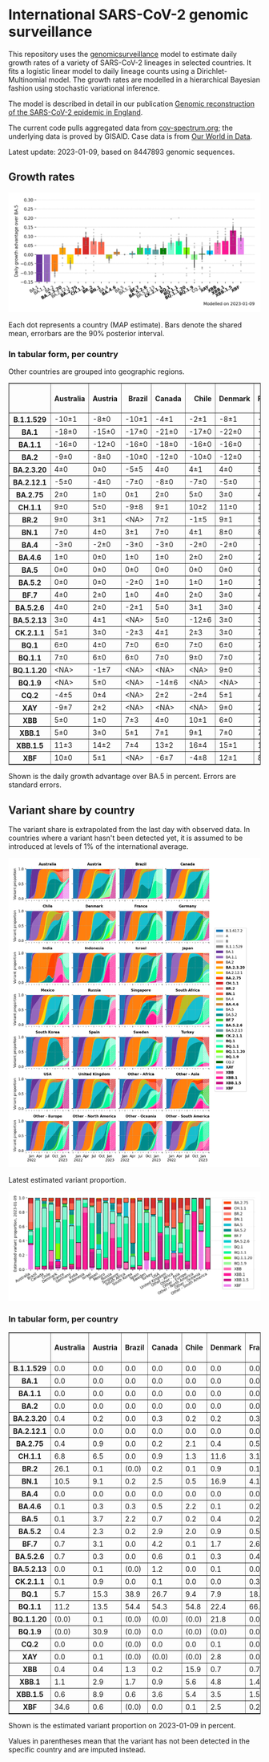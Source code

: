 # International SARS-CoV-2 genomic surveillance

This repository uses the [genomicsurveillance](https://github.com/gerstung-lab/genomicsurveillance) model to estimate daily growth rates of a variety of SARS-CoV-2 lineages in selected countries. It fits a logistic linear model to daily lineage counts using a Dirichlet-Multinomial model. The growth rates are modelled in a hierarchical Bayesian fashion using stochastic variational inference. 

The model is described in detail in our publication [Genomic reconstruction of the SARS-CoV-2 epidemic in England](https://www.nature.com/articles/s41586-021-04069-y).

The current code pulls aggregated data from [cov-spectrum.org](cov-spectrum.org); the underlying data is proved by GISAID. Case data is from [Our World in Data](https://ourworldindata.org/explorers/coronavirus-data-explorer).

Latest update: 2023-01-09, based on 8447893 genomic sequences.

## Growth rates
![Growth rates](plots/growth-rate-latest.png)

Each dot represents a country (MAP estimate). Bars denote the shared mean, errorbars are the 90% posterior interval.

### In tabular form, per country

Other countries are grouped into geographic regions.

<small><table border="1" class="dataframe">
  <thead>
    <tr style="text-align: right;">
      <th></th>
      <th>Australia</th>
      <th>Austria</th>
      <th>Brazil</th>
      <th>Canada</th>
      <th>Chile</th>
      <th>Denmark</th>
      <th>France</th>
      <th>Germany</th>
      <th>India</th>
      <th>Indonesia</th>
      <th>Israel</th>
      <th>Japan</th>
      <th>Mexico</th>
      <th>Other - Africa</th>
      <th>Other - Asia</th>
      <th>Other - Europe</th>
      <th>Other - North America</th>
      <th>Other - Oceania</th>
      <th>Other - South America</th>
      <th>Russia</th>
      <th>Singapore</th>
      <th>South Africa</th>
      <th>South Korea</th>
      <th>Spain</th>
      <th>Sweden</th>
      <th>Turkey</th>
      <th>USA</th>
      <th>United Kingdom</th>
    </tr>
  </thead>
  <tbody>
    <tr>
      <th>B.1.1.529</th>
      <td>-10±1</td>
      <td>-8±0</td>
      <td>-10±1</td>
      <td>-4±1</td>
      <td>-2±1</td>
      <td>-8±1</td>
      <td>-9±1</td>
      <td>-5±0</td>
      <td>-4±0</td>
      <td>-6±1</td>
      <td>-5±1</td>
      <td>-3±1</td>
      <td>-3±1</td>
      <td>-7±0</td>
      <td>-4±0</td>
      <td>-15±0</td>
      <td>-16±1</td>
      <td>-9±1</td>
      <td>-9±1</td>
      <td>-11±1</td>
      <td>-4±1</td>
      <td>-9±0</td>
      <td>-1±1</td>
      <td>-5±1</td>
      <td>-8±1</td>
      <td>-13±1</td>
      <td>-3±0</td>
      <td>-11±1</td>
    </tr>
    <tr>
      <th>BA.1</th>
      <td>-18±0</td>
      <td>-15±0</td>
      <td>-17±0</td>
      <td>-21±0</td>
      <td>-17±0</td>
      <td>-22±0</td>
      <td>-19±0</td>
      <td>-20±0</td>
      <td>-13±0</td>
      <td>-15±0</td>
      <td>-21±0</td>
      <td>-22±0</td>
      <td>-16±0</td>
      <td>-14±0</td>
      <td>-12±0</td>
      <td>-19±0</td>
      <td>-20±0</td>
      <td>-21±0</td>
      <td>-16±0</td>
      <td>-17±0</td>
      <td>-16±0</td>
      <td>-15±0</td>
      <td>-21±0</td>
      <td>-19±0</td>
      <td>-20±0</td>
      <td>-20±0</td>
      <td>-20±0</td>
      <td>-21±0</td>
    </tr>
    <tr>
      <th>BA.1.1</th>
      <td>-16±0</td>
      <td>-12±0</td>
      <td>-16±0</td>
      <td>-18±0</td>
      <td>-16±0</td>
      <td>-16±0</td>
      <td>-17±0</td>
      <td>-17±0</td>
      <td>-11±0</td>
      <td>-16±0</td>
      <td>-18±0</td>
      <td>-19±0</td>
      <td>-15±0</td>
      <td>-13±0</td>
      <td>-10±0</td>
      <td>-16±0</td>
      <td>-18±0</td>
      <td>-13±0</td>
      <td>-16±0</td>
      <td>-16±0</td>
      <td>-9±0</td>
      <td>-14±0</td>
      <td>-17±0</td>
      <td>-16±0</td>
      <td>-17±0</td>
      <td>-15±0</td>
      <td>-18±0</td>
      <td>-18±0</td>
    </tr>
    <tr>
      <th>BA.2</th>
      <td>-9±0</td>
      <td>-8±0</td>
      <td>-10±0</td>
      <td>-12±0</td>
      <td>-10±0</td>
      <td>-12±0</td>
      <td>-9±0</td>
      <td>-10±0</td>
      <td>-4±0</td>
      <td>-8±0</td>
      <td>-10±0</td>
      <td>-11±0</td>
      <td>-9±0</td>
      <td>-7±0</td>
      <td>-5±0</td>
      <td>-10±0</td>
      <td>-12±0</td>
      <td>-9±0</td>
      <td>-9±0</td>
      <td>-11±0</td>
      <td>-4±0</td>
      <td>-8±0</td>
      <td>-9±0</td>
      <td>-8±0</td>
      <td>-11±0</td>
      <td>-8±0</td>
      <td>-10±0</td>
      <td>-10±0</td>
    </tr>
    <tr>
      <th>BA.2.3.20</th>
      <td>4±0</td>
      <td>0±0</td>
      <td>-5±5</td>
      <td>4±0</td>
      <td>4±1</td>
      <td>4±0</td>
      <td>5±0</td>
      <td>4±0</td>
      <td>2±7</td>
      <td>6±1</td>
      <td>4±0</td>
      <td>3±0</td>
      <td>&lt;NA&gt;</td>
      <td>-2±4</td>
      <td>4±0</td>
      <td>5±0</td>
      <td>2±1</td>
      <td>4±1</td>
      <td>-2±2</td>
      <td>1±2</td>
      <td>3±0</td>
      <td>-6±4</td>
      <td>3±0</td>
      <td>6±1</td>
      <td>4±1</td>
      <td>3±2</td>
      <td>5±0</td>
      <td>4±0</td>
    </tr>
    <tr>
      <th>BA.2.12.1</th>
      <td>-5±0</td>
      <td>-4±0</td>
      <td>-7±0</td>
      <td>-8±0</td>
      <td>-7±0</td>
      <td>-5±0</td>
      <td>-4±0</td>
      <td>-4±0</td>
      <td>-5±0</td>
      <td>-5±0</td>
      <td>-6±0</td>
      <td>-8±0</td>
      <td>-6±0</td>
      <td>-4±0</td>
      <td>-3±0</td>
      <td>-4±0</td>
      <td>-7±0</td>
      <td>-6±0</td>
      <td>-6±0</td>
      <td>-7±1</td>
      <td>-2±0</td>
      <td>-2±1</td>
      <td>-5±0</td>
      <td>-3±0</td>
      <td>-6±0</td>
      <td>-4±0</td>
      <td>-7±0</td>
      <td>-4±0</td>
    </tr>
    <tr>
      <th>BA.2.75</th>
      <td>2±0</td>
      <td>1±0</td>
      <td>0±1</td>
      <td>2±0</td>
      <td>5±0</td>
      <td>3±0</td>
      <td>4±0</td>
      <td>4±0</td>
      <td>4±0</td>
      <td>6±0</td>
      <td>4±0</td>
      <td>2±0</td>
      <td>3±1</td>
      <td>5±0</td>
      <td>3±0</td>
      <td>4±0</td>
      <td>3±1</td>
      <td>2±0</td>
      <td>4±0</td>
      <td>1±0</td>
      <td>2±0</td>
      <td>-1±1</td>
      <td>3±0</td>
      <td>6±0</td>
      <td>4±0</td>
      <td>5±0</td>
      <td>3±0</td>
      <td>4±0</td>
    </tr>
    <tr>
      <th>CH.1.1</th>
      <td>9±0</td>
      <td>5±0</td>
      <td>-9±8</td>
      <td>9±1</td>
      <td>10±2</td>
      <td>11±0</td>
      <td>12±1</td>
      <td>11±1</td>
      <td>15±1</td>
      <td>12±2</td>
      <td>12±1</td>
      <td>6±0</td>
      <td>7±4</td>
      <td>11±2</td>
      <td>10±0</td>
      <td>11±0</td>
      <td>-2±7</td>
      <td>9±1</td>
      <td>4±3</td>
      <td>6±4</td>
      <td>7±1</td>
      <td>-10±6</td>
      <td>7±0</td>
      <td>11±3</td>
      <td>12±1</td>
      <td>12±1</td>
      <td>9±0</td>
      <td>12±0</td>
    </tr>
    <tr>
      <th>BR.2</th>
      <td>9±0</td>
      <td>3±1</td>
      <td>&lt;NA&gt;</td>
      <td>7±2</td>
      <td>-1±5</td>
      <td>9±1</td>
      <td>5±3</td>
      <td>7±2</td>
      <td>14±3</td>
      <td>-4±9</td>
      <td>-9±8</td>
      <td>6±1</td>
      <td>&lt;NA&gt;</td>
      <td>&lt;NA&gt;</td>
      <td>10±3</td>
      <td>9±2</td>
      <td>&lt;NA&gt;</td>
      <td>12±1</td>
      <td>&lt;NA&gt;</td>
      <td>&lt;NA&gt;</td>
      <td>7±1</td>
      <td>&lt;NA&gt;</td>
      <td>6±2</td>
      <td>-6±8</td>
      <td>&lt;NA&gt;</td>
      <td>&lt;NA&gt;</td>
      <td>8±1</td>
      <td>9±1</td>
    </tr>
    <tr>
      <th>BN.1</th>
      <td>7±0</td>
      <td>4±0</td>
      <td>3±1</td>
      <td>7±0</td>
      <td>4±1</td>
      <td>8±0</td>
      <td>8±0</td>
      <td>7±0</td>
      <td>11±0</td>
      <td>10±0</td>
      <td>7±0</td>
      <td>6±0</td>
      <td>5±1</td>
      <td>7±0</td>
      <td>7±0</td>
      <td>7±0</td>
      <td>5±1</td>
      <td>8±1</td>
      <td>9±1</td>
      <td>6±1</td>
      <td>5±0</td>
      <td>5±1</td>
      <td>7±0</td>
      <td>9±0</td>
      <td>8±0</td>
      <td>7±0</td>
      <td>7±0</td>
      <td>7±0</td>
    </tr>
    <tr>
      <th>BA.4</th>
      <td>-3±0</td>
      <td>-2±0</td>
      <td>-3±0</td>
      <td>-3±0</td>
      <td>-2±0</td>
      <td>-2±0</td>
      <td>-1±0</td>
      <td>-2±0</td>
      <td>-3±0</td>
      <td>-2±0</td>
      <td>-2±0</td>
      <td>-4±0</td>
      <td>-2±0</td>
      <td>-2±0</td>
      <td>-2±0</td>
      <td>-2±0</td>
      <td>-2±0</td>
      <td>-3±0</td>
      <td>-3±0</td>
      <td>-4±1</td>
      <td>-2±0</td>
      <td>-2±0</td>
      <td>-3±0</td>
      <td>-1±0</td>
      <td>-2±0</td>
      <td>-2±0</td>
      <td>-2±0</td>
      <td>-2±0</td>
    </tr>
    <tr>
      <th>BA.4.6</th>
      <td>1±0</td>
      <td>0±0</td>
      <td>1±0</td>
      <td>1±0</td>
      <td>2±0</td>
      <td>2±0</td>
      <td>2±0</td>
      <td>2±0</td>
      <td>3±1</td>
      <td>3±0</td>
      <td>2±0</td>
      <td>1±0</td>
      <td>2±0</td>
      <td>2±0</td>
      <td>2±0</td>
      <td>2±0</td>
      <td>0±0</td>
      <td>1±0</td>
      <td>1±0</td>
      <td>0±1</td>
      <td>1±0</td>
      <td>0±0</td>
      <td>1±0</td>
      <td>3±0</td>
      <td>2±0</td>
      <td>2±1</td>
      <td>1±0</td>
      <td>1±0</td>
    </tr>
    <tr>
      <th>BA.5</th>
      <td>0±0</td>
      <td>0±0</td>
      <td>0±0</td>
      <td>0±0</td>
      <td>0±0</td>
      <td>0±0</td>
      <td>0±0</td>
      <td>0±0</td>
      <td>0±0</td>
      <td>0±0</td>
      <td>0±0</td>
      <td>0±0</td>
      <td>0±0</td>
      <td>0±0</td>
      <td>0±0</td>
      <td>0±0</td>
      <td>0±0</td>
      <td>0±0</td>
      <td>0±0</td>
      <td>0±0</td>
      <td>0±0</td>
      <td>0±0</td>
      <td>0±0</td>
      <td>0±0</td>
      <td>0±0</td>
      <td>0±0</td>
      <td>0±0</td>
      <td>0±0</td>
    </tr>
    <tr>
      <th>BA.5.2</th>
      <td>0±0</td>
      <td>0±0</td>
      <td>-2±0</td>
      <td>1±0</td>
      <td>1±0</td>
      <td>1±0</td>
      <td>1±0</td>
      <td>1±0</td>
      <td>0±0</td>
      <td>1±0</td>
      <td>0±0</td>
      <td>1±0</td>
      <td>1±0</td>
      <td>0±0</td>
      <td>0±0</td>
      <td>1±0</td>
      <td>1±0</td>
      <td>0±0</td>
      <td>0±0</td>
      <td>0±0</td>
      <td>1±0</td>
      <td>-1±0</td>
      <td>2±0</td>
      <td>1±0</td>
      <td>1±0</td>
      <td>1±0</td>
      <td>1±0</td>
      <td>1±0</td>
    </tr>
    <tr>
      <th>BF.7</th>
      <td>4±0</td>
      <td>2±0</td>
      <td>1±0</td>
      <td>4±0</td>
      <td>2±0</td>
      <td>3±0</td>
      <td>4±0</td>
      <td>4±0</td>
      <td>9±1</td>
      <td>4±1</td>
      <td>4±0</td>
      <td>5±0</td>
      <td>4±0</td>
      <td>2±1</td>
      <td>12±0</td>
      <td>3±0</td>
      <td>3±0</td>
      <td>5±0</td>
      <td>3±0</td>
      <td>1±0</td>
      <td>6±1</td>
      <td>1±1</td>
      <td>5±0</td>
      <td>4±0</td>
      <td>3±0</td>
      <td>1±1</td>
      <td>4±0</td>
      <td>3±0</td>
    </tr>
    <tr>
      <th>BA.5.2.6</th>
      <td>4±0</td>
      <td>2±0</td>
      <td>-2±1</td>
      <td>5±0</td>
      <td>3±1</td>
      <td>3±0</td>
      <td>4±0</td>
      <td>4±0</td>
      <td>5±1</td>
      <td>5±0</td>
      <td>4±0</td>
      <td>4±0</td>
      <td>-5±3</td>
      <td>3±0</td>
      <td>3±0</td>
      <td>4±0</td>
      <td>1±1</td>
      <td>4±1</td>
      <td>0±2</td>
      <td>3±0</td>
      <td>3±0</td>
      <td>0±0</td>
      <td>3±0</td>
      <td>4±0</td>
      <td>4±0</td>
      <td>3±0</td>
      <td>4±0</td>
      <td>4±0</td>
    </tr>
    <tr>
      <th>BA.5.2.13</th>
      <td>3±0</td>
      <td>4±1</td>
      <td>&lt;NA&gt;</td>
      <td>5±0</td>
      <td>-12±6</td>
      <td>3±0</td>
      <td>3±1</td>
      <td>5±0</td>
      <td>&lt;NA&gt;</td>
      <td>2±1</td>
      <td>5±1</td>
      <td>-12±6</td>
      <td>1±2</td>
      <td>1±2</td>
      <td>5±1</td>
      <td>4±0</td>
      <td>-1±2</td>
      <td>-5±3</td>
      <td>-12±5</td>
      <td>2±2</td>
      <td>4±2</td>
      <td>-10±5</td>
      <td>-2±2</td>
      <td>3±1</td>
      <td>3±1</td>
      <td>0±2</td>
      <td>4±0</td>
      <td>4±0</td>
    </tr>
    <tr>
      <th>CK.2.1.1</th>
      <td>5±1</td>
      <td>3±0</td>
      <td>-2±3</td>
      <td>4±1</td>
      <td>2±3</td>
      <td>3±0</td>
      <td>7±1</td>
      <td>4±0</td>
      <td>&lt;NA&gt;</td>
      <td>&lt;NA&gt;</td>
      <td>6±1</td>
      <td>3±1</td>
      <td>1±1</td>
      <td>&lt;NA&gt;</td>
      <td>-1±3</td>
      <td>5±0</td>
      <td>&lt;NA&gt;</td>
      <td>4±2</td>
      <td>-5±4</td>
      <td>-4±4</td>
      <td>3±2</td>
      <td>-11±5</td>
      <td>0±2</td>
      <td>7±1</td>
      <td>6±1</td>
      <td>-1±4</td>
      <td>5±0</td>
      <td>5±0</td>
    </tr>
    <tr>
      <th>BQ.1</th>
      <td>6±0</td>
      <td>4±0</td>
      <td>7±0</td>
      <td>6±0</td>
      <td>7±0</td>
      <td>6±0</td>
      <td>7±0</td>
      <td>6±0</td>
      <td>20±1</td>
      <td>11±0</td>
      <td>8±0</td>
      <td>5±0</td>
      <td>7±0</td>
      <td>5±0</td>
      <td>8±0</td>
      <td>6±0</td>
      <td>5±0</td>
      <td>6±0</td>
      <td>9±0</td>
      <td>7±1</td>
      <td>6±0</td>
      <td>3±0</td>
      <td>6±0</td>
      <td>9±0</td>
      <td>6±0</td>
      <td>7±0</td>
      <td>7±0</td>
      <td>6±0</td>
    </tr>
    <tr>
      <th>BQ.1.1</th>
      <td>7±0</td>
      <td>6±0</td>
      <td>6±0</td>
      <td>7±0</td>
      <td>9±0</td>
      <td>7±0</td>
      <td>7±0</td>
      <td>7±0</td>
      <td>20±1</td>
      <td>11±0</td>
      <td>8±0</td>
      <td>5±0</td>
      <td>8±0</td>
      <td>6±0</td>
      <td>8±0</td>
      <td>7±0</td>
      <td>8±0</td>
      <td>8±1</td>
      <td>11±0</td>
      <td>5±1</td>
      <td>6±0</td>
      <td>5±0</td>
      <td>5±0</td>
      <td>10±0</td>
      <td>9±0</td>
      <td>6±0</td>
      <td>8±0</td>
      <td>8±0</td>
    </tr>
    <tr>
      <th>BQ.1.1.20</th>
      <td>&lt;NA&gt;</td>
      <td>-1±7</td>
      <td>&lt;NA&gt;</td>
      <td>&lt;NA&gt;</td>
      <td>&lt;NA&gt;</td>
      <td>9±0</td>
      <td>3±4</td>
      <td>11±2</td>
      <td>&lt;NA&gt;</td>
      <td>&lt;NA&gt;</td>
      <td>-7±7</td>
      <td>&lt;NA&gt;</td>
      <td>&lt;NA&gt;</td>
      <td>&lt;NA&gt;</td>
      <td>&lt;NA&gt;</td>
      <td>6±4</td>
      <td>&lt;NA&gt;</td>
      <td>&lt;NA&gt;</td>
      <td>&lt;NA&gt;</td>
      <td>&lt;NA&gt;</td>
      <td>&lt;NA&gt;</td>
      <td>&lt;NA&gt;</td>
      <td>&lt;NA&gt;</td>
      <td>&lt;NA&gt;</td>
      <td>11±2</td>
      <td>&lt;NA&gt;</td>
      <td>-11±7</td>
      <td>-12±7</td>
    </tr>
    <tr>
      <th>BQ.1.9</th>
      <td>&lt;NA&gt;</td>
      <td>5±0</td>
      <td>&lt;NA&gt;</td>
      <td>-14±6</td>
      <td>&lt;NA&gt;</td>
      <td>&lt;NA&gt;</td>
      <td>-8±5</td>
      <td>&lt;NA&gt;</td>
      <td>-2±5</td>
      <td>&lt;NA&gt;</td>
      <td>-7±4</td>
      <td>&lt;NA&gt;</td>
      <td>&lt;NA&gt;</td>
      <td>-3±4</td>
      <td>&lt;NA&gt;</td>
      <td>-10±6</td>
      <td>&lt;NA&gt;</td>
      <td>&lt;NA&gt;</td>
      <td>-3±4</td>
      <td>&lt;NA&gt;</td>
      <td>&lt;NA&gt;</td>
      <td>&lt;NA&gt;</td>
      <td>6±1</td>
      <td>&lt;NA&gt;</td>
      <td>&lt;NA&gt;</td>
      <td>&lt;NA&gt;</td>
      <td>4±1</td>
      <td>&lt;NA&gt;</td>
    </tr>
    <tr>
      <th>CQ.2</th>
      <td>-4±5</td>
      <td>0±4</td>
      <td>&lt;NA&gt;</td>
      <td>2±2</td>
      <td>-2±4</td>
      <td>5±1</td>
      <td>4±2</td>
      <td>-8±5</td>
      <td>&lt;NA&gt;</td>
      <td>&lt;NA&gt;</td>
      <td>4±2</td>
      <td>3±0</td>
      <td>-4±5</td>
      <td>&lt;NA&gt;</td>
      <td>&lt;NA&gt;</td>
      <td>6±2</td>
      <td>-7±4</td>
      <td>&lt;NA&gt;</td>
      <td>&lt;NA&gt;</td>
      <td>&lt;NA&gt;</td>
      <td>-2±4</td>
      <td>-7±6</td>
      <td>-7±4</td>
      <td>&lt;NA&gt;</td>
      <td>&lt;NA&gt;</td>
      <td>&lt;NA&gt;</td>
      <td>6±0</td>
      <td>-10±5</td>
    </tr>
    <tr>
      <th>XAY</th>
      <td>-9±7</td>
      <td>2±2</td>
      <td>&lt;NA&gt;</td>
      <td>&lt;NA&gt;</td>
      <td>&lt;NA&gt;</td>
      <td>9±0</td>
      <td>2±4</td>
      <td>6±2</td>
      <td>&lt;NA&gt;</td>
      <td>&lt;NA&gt;</td>
      <td>-12±6</td>
      <td>&lt;NA&gt;</td>
      <td>&lt;NA&gt;</td>
      <td>5±5</td>
      <td>&lt;NA&gt;</td>
      <td>8±3</td>
      <td>&lt;NA&gt;</td>
      <td>&lt;NA&gt;</td>
      <td>&lt;NA&gt;</td>
      <td>&lt;NA&gt;</td>
      <td>&lt;NA&gt;</td>
      <td>0±1</td>
      <td>-11±6</td>
      <td>&lt;NA&gt;</td>
      <td>-7±4</td>
      <td>&lt;NA&gt;</td>
      <td>3±1</td>
      <td>6±2</td>
    </tr>
    <tr>
      <th>XBB</th>
      <td>5±0</td>
      <td>1±0</td>
      <td>7±3</td>
      <td>4±0</td>
      <td>10±1</td>
      <td>6±0</td>
      <td>7±0</td>
      <td>6±0</td>
      <td>13±0</td>
      <td>12±0</td>
      <td>7±0</td>
      <td>3±0</td>
      <td>5±3</td>
      <td>7±1</td>
      <td>5±0</td>
      <td>6±0</td>
      <td>7±1</td>
      <td>5±1</td>
      <td>10±0</td>
      <td>9±1</td>
      <td>3±0</td>
      <td>5±1</td>
      <td>3±0</td>
      <td>12±1</td>
      <td>7±1</td>
      <td>8±1</td>
      <td>7±0</td>
      <td>8±0</td>
    </tr>
    <tr>
      <th>XBB.1</th>
      <td>5±0</td>
      <td>3±0</td>
      <td>5±1</td>
      <td>7±1</td>
      <td>9±1</td>
      <td>7±0</td>
      <td>7±0</td>
      <td>7±0</td>
      <td>14±0</td>
      <td>14±0</td>
      <td>7±0</td>
      <td>3±0</td>
      <td>10±1</td>
      <td>8±1</td>
      <td>7±0</td>
      <td>7±0</td>
      <td>11±0</td>
      <td>6±1</td>
      <td>13±1</td>
      <td>9±1</td>
      <td>3±0</td>
      <td>-3±3</td>
      <td>4±0</td>
      <td>11±1</td>
      <td>9±0</td>
      <td>9±1</td>
      <td>8±0</td>
      <td>8±0</td>
    </tr>
    <tr>
      <th>XBB.1.5</th>
      <td>11±3</td>
      <td>14±2</td>
      <td>7±4</td>
      <td>13±2</td>
      <td>16±4</td>
      <td>15±1</td>
      <td>12±2</td>
      <td>14±2</td>
      <td>19±2</td>
      <td>&lt;NA&gt;</td>
      <td>17±2</td>
      <td>-6±8</td>
      <td>&lt;NA&gt;</td>
      <td>&lt;NA&gt;</td>
      <td>8±6</td>
      <td>16±1</td>
      <td>10±5</td>
      <td>&lt;NA&gt;</td>
      <td>12±5</td>
      <td>&lt;NA&gt;</td>
      <td>14±4</td>
      <td>0±8</td>
      <td>10±3</td>
      <td>8±4</td>
      <td>9±3</td>
      <td>&lt;NA&gt;</td>
      <td>15±0</td>
      <td>16±1</td>
    </tr>
    <tr>
      <th>XBF</th>
      <td>10±0</td>
      <td>5±1</td>
      <td>&lt;NA&gt;</td>
      <td>-6±7</td>
      <td>-4±8</td>
      <td>12±1</td>
      <td>8±3</td>
      <td>11±3</td>
      <td>4±3</td>
      <td>&lt;NA&gt;</td>
      <td>14±2</td>
      <td>3±2</td>
      <td>&lt;NA&gt;</td>
      <td>&lt;NA&gt;</td>
      <td>-5±6</td>
      <td>11±1</td>
      <td>&lt;NA&gt;</td>
      <td>15±1</td>
      <td>&lt;NA&gt;</td>
      <td>&lt;NA&gt;</td>
      <td>9±1</td>
      <td>-9±9</td>
      <td>5±2</td>
      <td>12±3</td>
      <td>14±1</td>
      <td>8±3</td>
      <td>10±1</td>
      <td>12±1</td>
    </tr>
  </tbody>
</table></small>

Shown is the daily growth advantage over BA.5 in percent. Errors are standard errors.

## Variant share by country

The variant share is extrapolated from the last day with observed data. In countries where a variant hasn't been detected yet, it is assumed to be introduced at levels of 1% of the international average. 

![Variant share by country](plots/variant-share-latest.png)

Latest estimated variant proportion.

![Variant share by country](plots/variant-share-bar.png)

### In tabular form, per country

<small><table border="1" class="dataframe">
  <thead>
    <tr style="text-align: right;">
      <th></th>
      <th>Australia</th>
      <th>Austria</th>
      <th>Brazil</th>
      <th>Canada</th>
      <th>Chile</th>
      <th>Denmark</th>
      <th>France</th>
      <th>Germany</th>
      <th>India</th>
      <th>Indonesia</th>
      <th>Israel</th>
      <th>Japan</th>
      <th>Mexico</th>
      <th>Russia</th>
      <th>Singapore</th>
      <th>South Africa</th>
      <th>South Korea</th>
      <th>Spain</th>
      <th>Sweden</th>
      <th>Turkey</th>
      <th>USA</th>
      <th>United Kingdom</th>
      <th>Other - Africa</th>
      <th>Other - Asia</th>
      <th>Other - Europe</th>
      <th>Other - North America</th>
      <th>Other - Oceania</th>
      <th>Other - South America</th>
    </tr>
  </thead>
  <tbody>
    <tr>
      <th>B.1.1.529</th>
      <td>0.0</td>
      <td>0.0</td>
      <td>0.0</td>
      <td>0.0</td>
      <td>0.0</td>
      <td>0.0</td>
      <td>0.0</td>
      <td>0.0</td>
      <td>0.0</td>
      <td>0.0</td>
      <td>0.0</td>
      <td>0.0</td>
      <td>0.0</td>
      <td>0.0</td>
      <td>0.0</td>
      <td>0.0</td>
      <td>0.0</td>
      <td>0.0</td>
      <td>0.0</td>
      <td>0.0</td>
      <td>0.0</td>
      <td>0.0</td>
      <td>0.0</td>
      <td>0.0</td>
      <td>0.0</td>
      <td>0.0</td>
      <td>0.0</td>
      <td>0.0</td>
    </tr>
    <tr>
      <th>BA.1</th>
      <td>0.0</td>
      <td>0.0</td>
      <td>0.0</td>
      <td>0.0</td>
      <td>0.0</td>
      <td>0.0</td>
      <td>0.0</td>
      <td>0.0</td>
      <td>0.0</td>
      <td>0.0</td>
      <td>0.0</td>
      <td>0.0</td>
      <td>0.0</td>
      <td>0.0</td>
      <td>0.0</td>
      <td>0.0</td>
      <td>0.0</td>
      <td>0.0</td>
      <td>0.0</td>
      <td>0.0</td>
      <td>0.0</td>
      <td>0.0</td>
      <td>0.0</td>
      <td>0.0</td>
      <td>0.0</td>
      <td>0.0</td>
      <td>0.0</td>
      <td>0.0</td>
    </tr>
    <tr>
      <th>BA.1.1</th>
      <td>0.0</td>
      <td>0.0</td>
      <td>0.0</td>
      <td>0.0</td>
      <td>0.0</td>
      <td>0.0</td>
      <td>0.0</td>
      <td>0.0</td>
      <td>0.0</td>
      <td>0.0</td>
      <td>0.0</td>
      <td>0.0</td>
      <td>0.0</td>
      <td>0.0</td>
      <td>0.0</td>
      <td>0.0</td>
      <td>0.0</td>
      <td>0.0</td>
      <td>0.0</td>
      <td>0.0</td>
      <td>0.0</td>
      <td>0.0</td>
      <td>0.0</td>
      <td>0.0</td>
      <td>0.0</td>
      <td>0.0</td>
      <td>0.0</td>
      <td>0.0</td>
    </tr>
    <tr>
      <th>BA.2</th>
      <td>0.0</td>
      <td>0.0</td>
      <td>0.0</td>
      <td>0.0</td>
      <td>0.0</td>
      <td>0.0</td>
      <td>0.0</td>
      <td>0.0</td>
      <td>0.0</td>
      <td>0.0</td>
      <td>0.0</td>
      <td>0.0</td>
      <td>0.0</td>
      <td>0.0</td>
      <td>0.0</td>
      <td>0.0</td>
      <td>0.0</td>
      <td>0.0</td>
      <td>0.0</td>
      <td>0.0</td>
      <td>0.0</td>
      <td>0.0</td>
      <td>0.0</td>
      <td>0.0</td>
      <td>0.0</td>
      <td>0.0</td>
      <td>0.0</td>
      <td>0.0</td>
    </tr>
    <tr>
      <th>BA.2.3.20</th>
      <td>0.4</td>
      <td>0.2</td>
      <td>0.0</td>
      <td>0.3</td>
      <td>0.2</td>
      <td>0.2</td>
      <td>0.3</td>
      <td>0.4</td>
      <td>0.0</td>
      <td>0.0</td>
      <td>0.2</td>
      <td>1.1</td>
      <td>(0.0)</td>
      <td>0.0</td>
      <td>0.9</td>
      <td>0.1</td>
      <td>1.1</td>
      <td>0.1</td>
      <td>0.0</td>
      <td>0.1</td>
      <td>0.2</td>
      <td>0.1</td>
      <td>0.0</td>
      <td>0.6</td>
      <td>0.4</td>
      <td>0.0</td>
      <td>0.2</td>
      <td>0.0</td>
    </tr>
    <tr>
      <th>BA.2.12.1</th>
      <td>0.0</td>
      <td>0.0</td>
      <td>0.0</td>
      <td>0.0</td>
      <td>0.0</td>
      <td>0.0</td>
      <td>0.0</td>
      <td>0.0</td>
      <td>0.0</td>
      <td>0.0</td>
      <td>0.0</td>
      <td>0.0</td>
      <td>0.0</td>
      <td>0.0</td>
      <td>0.0</td>
      <td>0.0</td>
      <td>0.0</td>
      <td>0.0</td>
      <td>0.0</td>
      <td>0.0</td>
      <td>0.0</td>
      <td>0.0</td>
      <td>0.0</td>
      <td>0.0</td>
      <td>0.0</td>
      <td>0.0</td>
      <td>0.0</td>
      <td>0.0</td>
    </tr>
    <tr>
      <th>BA.2.75</th>
      <td>0.4</td>
      <td>0.9</td>
      <td>0.0</td>
      <td>0.2</td>
      <td>2.1</td>
      <td>0.4</td>
      <td>0.5</td>
      <td>0.9</td>
      <td>0.0</td>
      <td>0.1</td>
      <td>0.3</td>
      <td>0.7</td>
      <td>0.2</td>
      <td>0.2</td>
      <td>1.5</td>
      <td>0.1</td>
      <td>2.1</td>
      <td>0.7</td>
      <td>0.4</td>
      <td>1.7</td>
      <td>0.2</td>
      <td>0.4</td>
      <td>6.5</td>
      <td>1.1</td>
      <td>0.7</td>
      <td>0.1</td>
      <td>0.1</td>
      <td>0.1</td>
    </tr>
    <tr>
      <th>CH.1.1</th>
      <td>6.8</td>
      <td>6.5</td>
      <td>0.0</td>
      <td>0.9</td>
      <td>1.3</td>
      <td>11.6</td>
      <td>3.1</td>
      <td>6.5</td>
      <td>1.5</td>
      <td>0.4</td>
      <td>6.3</td>
      <td>3.5</td>
      <td>1.0</td>
      <td>1.4</td>
      <td>6.4</td>
      <td>0.0</td>
      <td>4.2</td>
      <td>0.8</td>
      <td>11.4</td>
      <td>12.6</td>
      <td>0.7</td>
      <td>34.0</td>
      <td>10.1</td>
      <td>12.9</td>
      <td>9.6</td>
      <td>0.0</td>
      <td>15.0</td>
      <td>0.1</td>
    </tr>
    <tr>
      <th>BR.2</th>
      <td>26.1</td>
      <td>0.1</td>
      <td>(0.0)</td>
      <td>0.2</td>
      <td>0.1</td>
      <td>0.9</td>
      <td>0.1</td>
      <td>0.1</td>
      <td>0.6</td>
      <td>0.0</td>
      <td>0.0</td>
      <td>0.6</td>
      <td>(0.0)</td>
      <td>(0.0)</td>
      <td>3.2</td>
      <td>(0.0)</td>
      <td>0.2</td>
      <td>0.0</td>
      <td>(0.0)</td>
      <td>(0.0)</td>
      <td>0.2</td>
      <td>0.3</td>
      <td>(0.0)</td>
      <td>0.9</td>
      <td>0.1</td>
      <td>(0.0)</td>
      <td>16.8</td>
      <td>(0.0)</td>
    </tr>
    <tr>
      <th>BN.1</th>
      <td>10.5</td>
      <td>9.1</td>
      <td>0.2</td>
      <td>2.5</td>
      <td>0.5</td>
      <td>16.9</td>
      <td>4.1</td>
      <td>9.0</td>
      <td>0.9</td>
      <td>1.3</td>
      <td>4.1</td>
      <td>15.3</td>
      <td>2.4</td>
      <td>5.7</td>
      <td>9.2</td>
      <td>6.0</td>
      <td>55.4</td>
      <td>1.8</td>
      <td>4.6</td>
      <td>8.7</td>
      <td>2.2</td>
      <td>4.5</td>
      <td>24.9</td>
      <td>19.0</td>
      <td>6.0</td>
      <td>0.2</td>
      <td>3.6</td>
      <td>1.2</td>
    </tr>
    <tr>
      <th>BA.4</th>
      <td>0.0</td>
      <td>0.0</td>
      <td>0.0</td>
      <td>0.0</td>
      <td>0.0</td>
      <td>0.0</td>
      <td>0.0</td>
      <td>0.0</td>
      <td>0.0</td>
      <td>0.0</td>
      <td>0.0</td>
      <td>0.0</td>
      <td>0.0</td>
      <td>0.0</td>
      <td>0.0</td>
      <td>0.3</td>
      <td>0.0</td>
      <td>0.0</td>
      <td>0.0</td>
      <td>0.0</td>
      <td>0.0</td>
      <td>0.0</td>
      <td>0.0</td>
      <td>0.0</td>
      <td>0.0</td>
      <td>0.0</td>
      <td>0.0</td>
      <td>0.0</td>
    </tr>
    <tr>
      <th>BA.4.6</th>
      <td>0.1</td>
      <td>0.3</td>
      <td>0.3</td>
      <td>0.5</td>
      <td>2.2</td>
      <td>0.1</td>
      <td>0.2</td>
      <td>0.3</td>
      <td>0.0</td>
      <td>0.0</td>
      <td>0.1</td>
      <td>0.1</td>
      <td>0.2</td>
      <td>0.0</td>
      <td>0.0</td>
      <td>0.3</td>
      <td>0.0</td>
      <td>0.1</td>
      <td>0.1</td>
      <td>0.0</td>
      <td>0.2</td>
      <td>0.1</td>
      <td>0.1</td>
      <td>0.0</td>
      <td>0.2</td>
      <td>0.0</td>
      <td>0.0</td>
      <td>0.0</td>
    </tr>
    <tr>
      <th>BA.5</th>
      <td>0.1</td>
      <td>3.7</td>
      <td>2.2</td>
      <td>0.7</td>
      <td>0.2</td>
      <td>0.4</td>
      <td>0.2</td>
      <td>1.0</td>
      <td>0.0</td>
      <td>0.0</td>
      <td>0.1</td>
      <td>1.2</td>
      <td>1.1</td>
      <td>1.7</td>
      <td>0.1</td>
      <td>18.8</td>
      <td>0.3</td>
      <td>0.0</td>
      <td>0.2</td>
      <td>0.1</td>
      <td>0.2</td>
      <td>0.1</td>
      <td>0.1</td>
      <td>0.0</td>
      <td>0.4</td>
      <td>0.2</td>
      <td>0.1</td>
      <td>0.1</td>
    </tr>
    <tr>
      <th>BA.5.2</th>
      <td>0.4</td>
      <td>2.3</td>
      <td>0.2</td>
      <td>2.9</td>
      <td>2.0</td>
      <td>0.9</td>
      <td>0.5</td>
      <td>5.3</td>
      <td>0.0</td>
      <td>0.0</td>
      <td>0.3</td>
      <td>28.1</td>
      <td>1.2</td>
      <td>7.2</td>
      <td>1.8</td>
      <td>0.8</td>
      <td>14.6</td>
      <td>0.1</td>
      <td>0.7</td>
      <td>1.3</td>
      <td>0.8</td>
      <td>0.4</td>
      <td>0.1</td>
      <td>0.3</td>
      <td>1.5</td>
      <td>0.3</td>
      <td>0.3</td>
      <td>0.1</td>
    </tr>
    <tr>
      <th>BF.7</th>
      <td>0.7</td>
      <td>3.1</td>
      <td>0.0</td>
      <td>4.2</td>
      <td>0.1</td>
      <td>1.7</td>
      <td>2.6</td>
      <td>12.7</td>
      <td>0.0</td>
      <td>0.0</td>
      <td>0.7</td>
      <td>14.6</td>
      <td>0.7</td>
      <td>0.5</td>
      <td>0.7</td>
      <td>0.5</td>
      <td>3.1</td>
      <td>0.5</td>
      <td>2.3</td>
      <td>0.0</td>
      <td>1.0</td>
      <td>0.7</td>
      <td>0.1</td>
      <td>27.7</td>
      <td>3.0</td>
      <td>0.1</td>
      <td>0.8</td>
      <td>0.1</td>
    </tr>
    <tr>
      <th>BA.5.2.6</th>
      <td>0.7</td>
      <td>0.3</td>
      <td>0.0</td>
      <td>0.6</td>
      <td>0.1</td>
      <td>0.3</td>
      <td>0.4</td>
      <td>1.6</td>
      <td>0.0</td>
      <td>0.2</td>
      <td>0.1</td>
      <td>7.1</td>
      <td>0.0</td>
      <td>2.0</td>
      <td>1.0</td>
      <td>0.2</td>
      <td>0.5</td>
      <td>0.1</td>
      <td>0.2</td>
      <td>0.8</td>
      <td>0.4</td>
      <td>0.2</td>
      <td>0.7</td>
      <td>0.2</td>
      <td>0.7</td>
      <td>0.0</td>
      <td>0.1</td>
      <td>0.0</td>
    </tr>
    <tr>
      <th>BA.5.2.13</th>
      <td>0.0</td>
      <td>0.1</td>
      <td>(0.0)</td>
      <td>1.2</td>
      <td>0.0</td>
      <td>0.1</td>
      <td>0.0</td>
      <td>0.8</td>
      <td>(0.0)</td>
      <td>0.0</td>
      <td>0.1</td>
      <td>0.0</td>
      <td>0.0</td>
      <td>0.0</td>
      <td>0.1</td>
      <td>0.0</td>
      <td>0.0</td>
      <td>0.0</td>
      <td>0.0</td>
      <td>0.0</td>
      <td>0.1</td>
      <td>0.3</td>
      <td>0.0</td>
      <td>0.1</td>
      <td>0.2</td>
      <td>0.0</td>
      <td>0.0</td>
      <td>0.0</td>
    </tr>
    <tr>
      <th>CK.2.1.1</th>
      <td>0.1</td>
      <td>0.9</td>
      <td>0.0</td>
      <td>0.1</td>
      <td>0.0</td>
      <td>0.0</td>
      <td>0.3</td>
      <td>0.5</td>
      <td>(0.0)</td>
      <td>(0.0)</td>
      <td>0.1</td>
      <td>0.1</td>
      <td>0.0</td>
      <td>0.0</td>
      <td>0.1</td>
      <td>0.0</td>
      <td>0.0</td>
      <td>0.4</td>
      <td>0.2</td>
      <td>0.0</td>
      <td>0.1</td>
      <td>0.1</td>
      <td>(0.0)</td>
      <td>0.0</td>
      <td>0.2</td>
      <td>(0.0)</td>
      <td>0.1</td>
      <td>0.0</td>
    </tr>
    <tr>
      <th>BQ.1</th>
      <td>5.7</td>
      <td>15.3</td>
      <td>38.9</td>
      <td>26.7</td>
      <td>9.4</td>
      <td>7.9</td>
      <td>18.0</td>
      <td>18.6</td>
      <td>36.0</td>
      <td>5.0</td>
      <td>22.6</td>
      <td>5.4</td>
      <td>40.5</td>
      <td>15.6</td>
      <td>29.9</td>
      <td>8.7</td>
      <td>12.1</td>
      <td>30.6</td>
      <td>14.7</td>
      <td>57.5</td>
      <td>20.2</td>
      <td>10.0</td>
      <td>9.1</td>
      <td>7.0</td>
      <td>21.2</td>
      <td>1.3</td>
      <td>1.6</td>
      <td>9.8</td>
    </tr>
    <tr>
      <th>BQ.1.1</th>
      <td>11.2</td>
      <td>13.5</td>
      <td>54.4</td>
      <td>54.3</td>
      <td>54.8</td>
      <td>22.4</td>
      <td>66.0</td>
      <td>34.2</td>
      <td>23.3</td>
      <td>6.1</td>
      <td>36.2</td>
      <td>21.1</td>
      <td>36.1</td>
      <td>1.4</td>
      <td>13.9</td>
      <td>53.7</td>
      <td>2.9</td>
      <td>59.5</td>
      <td>39.9</td>
      <td>4.8</td>
      <td>22.2</td>
      <td>35.2</td>
      <td>21.8</td>
      <td>6.8</td>
      <td>44.3</td>
      <td>16.7</td>
      <td>7.3</td>
      <td>56.9</td>
    </tr>
    <tr>
      <th>BQ.1.1.20</th>
      <td>(0.0)</td>
      <td>0.1</td>
      <td>(0.0)</td>
      <td>(0.0)</td>
      <td>(0.0)</td>
      <td>21.8</td>
      <td>0.0</td>
      <td>0.8</td>
      <td>(0.0)</td>
      <td>(0.0)</td>
      <td>0.0</td>
      <td>(0.0)</td>
      <td>(0.0)</td>
      <td>(0.0)</td>
      <td>(0.0)</td>
      <td>(0.0)</td>
      <td>(0.0)</td>
      <td>(0.0)</td>
      <td>1.0</td>
      <td>(0.0)</td>
      <td>0.0</td>
      <td>0.0</td>
      <td>(0.0)</td>
      <td>(0.0)</td>
      <td>0.1</td>
      <td>(0.0)</td>
      <td>(0.0)</td>
      <td>(0.0)</td>
    </tr>
    <tr>
      <th>BQ.1.9</th>
      <td>(0.0)</td>
      <td>30.9</td>
      <td>(0.0)</td>
      <td>0.0</td>
      <td>(0.0)</td>
      <td>(0.0)</td>
      <td>0.0</td>
      <td>(0.0)</td>
      <td>0.0</td>
      <td>(0.0)</td>
      <td>0.0</td>
      <td>(0.0)</td>
      <td>(0.0)</td>
      <td>(0.0)</td>
      <td>(0.0)</td>
      <td>(0.0)</td>
      <td>0.4</td>
      <td>(0.0)</td>
      <td>(0.0)</td>
      <td>(0.0)</td>
      <td>0.0</td>
      <td>(0.0)</td>
      <td>0.4</td>
      <td>(0.0)</td>
      <td>0.0</td>
      <td>(0.0)</td>
      <td>(0.0)</td>
      <td>0.0</td>
    </tr>
    <tr>
      <th>CQ.2</th>
      <td>0.0</td>
      <td>0.0</td>
      <td>(0.0)</td>
      <td>0.0</td>
      <td>0.0</td>
      <td>0.1</td>
      <td>0.0</td>
      <td>0.0</td>
      <td>(0.0)</td>
      <td>(0.0)</td>
      <td>0.0</td>
      <td>0.5</td>
      <td>0.0</td>
      <td>(0.0)</td>
      <td>0.0</td>
      <td>0.1</td>
      <td>0.0</td>
      <td>(0.0)</td>
      <td>(0.0)</td>
      <td>(0.0)</td>
      <td>0.3</td>
      <td>0.0</td>
      <td>(0.0)</td>
      <td>(0.0)</td>
      <td>0.0</td>
      <td>0.0</td>
      <td>(0.0)</td>
      <td>(0.0)</td>
    </tr>
    <tr>
      <th>XAY</th>
      <td>0.0</td>
      <td>0.1</td>
      <td>(0.0)</td>
      <td>(0.0)</td>
      <td>(0.0)</td>
      <td>2.8</td>
      <td>0.0</td>
      <td>0.2</td>
      <td>(0.0)</td>
      <td>(0.0)</td>
      <td>0.0</td>
      <td>(0.0)</td>
      <td>(0.0)</td>
      <td>(0.0)</td>
      <td>(0.0)</td>
      <td>0.4</td>
      <td>0.0</td>
      <td>(0.0)</td>
      <td>0.0</td>
      <td>(0.0)</td>
      <td>0.0</td>
      <td>0.0</td>
      <td>2.7</td>
      <td>(0.0)</td>
      <td>0.1</td>
      <td>(0.0)</td>
      <td>(0.0)</td>
      <td>(0.0)</td>
    </tr>
    <tr>
      <th>XBB</th>
      <td>0.4</td>
      <td>0.4</td>
      <td>1.3</td>
      <td>0.2</td>
      <td>15.9</td>
      <td>0.7</td>
      <td>0.7</td>
      <td>0.5</td>
      <td>17.6</td>
      <td>7.6</td>
      <td>1.2</td>
      <td>0.2</td>
      <td>1.5</td>
      <td>20.5</td>
      <td>5.0</td>
      <td>8.6</td>
      <td>0.3</td>
      <td>2.3</td>
      <td>0.7</td>
      <td>1.0</td>
      <td>1.0</td>
      <td>1.5</td>
      <td>6.5</td>
      <td>3.2</td>
      <td>0.5</td>
      <td>0.7</td>
      <td>0.1</td>
      <td>21.3</td>
    </tr>
    <tr>
      <th>XBB.1</th>
      <td>1.1</td>
      <td>2.9</td>
      <td>1.7</td>
      <td>0.9</td>
      <td>5.6</td>
      <td>4.8</td>
      <td>1.4</td>
      <td>1.7</td>
      <td>16.6</td>
      <td>79.2</td>
      <td>2.6</td>
      <td>0.4</td>
      <td>14.9</td>
      <td>43.7</td>
      <td>19.7</td>
      <td>0.1</td>
      <td>1.0</td>
      <td>2.0</td>
      <td>10.0</td>
      <td>10.3</td>
      <td>2.9</td>
      <td>2.8</td>
      <td>16.5</td>
      <td>19.7</td>
      <td>3.7</td>
      <td>79.2</td>
      <td>0.6</td>
      <td>8.8</td>
    </tr>
    <tr>
      <th>XBB.1.5</th>
      <td>0.6</td>
      <td>8.9</td>
      <td>0.6</td>
      <td>3.6</td>
      <td>5.4</td>
      <td>3.5</td>
      <td>1.5</td>
      <td>3.8</td>
      <td>3.4</td>
      <td>(0.0)</td>
      <td>21.8</td>
      <td>0.0</td>
      <td>(0.1)</td>
      <td>(0.1)</td>
      <td>3.7</td>
      <td>0.8</td>
      <td>1.6</td>
      <td>0.2</td>
      <td>0.2</td>
      <td>(0.0)</td>
      <td>47.0</td>
      <td>8.3</td>
      <td>(0.3)</td>
      <td>0.4</td>
      <td>5.6</td>
      <td>1.1</td>
      <td>(0.1)</td>
      <td>1.6</td>
    </tr>
    <tr>
      <th>XBF</th>
      <td>34.6</td>
      <td>0.6</td>
      <td>(0.0)</td>
      <td>0.0</td>
      <td>0.1</td>
      <td>2.5</td>
      <td>0.2</td>
      <td>1.0</td>
      <td>0.0</td>
      <td>(0.0)</td>
      <td>3.1</td>
      <td>0.2</td>
      <td>(0.0)</td>
      <td>(0.0)</td>
      <td>2.7</td>
      <td>0.5</td>
      <td>0.2</td>
      <td>0.8</td>
      <td>13.2</td>
      <td>0.9</td>
      <td>0.2</td>
      <td>0.9</td>
      <td>(0.0)</td>
      <td>0.0</td>
      <td>1.4</td>
      <td>(0.0)</td>
      <td>53.2</td>
      <td>(0.0)</td>
    </tr>
  </tbody>
</table></small>

Shown is the estimated variant proportion on 2023-01-09 in percent. 

Values in parentheses mean that the variant has not been detected in the specific country and are imputed instead.
